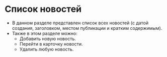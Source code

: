 # Список новостей
* В данном разделе представлен список всех новостей (с датой создания, заголовком, местом публикации и кратким содержимым).
* Также в этом разделе можно:
    + Добавить новую новость.
    + Перейти в карточку новости.
    + Удалить любую новость.

